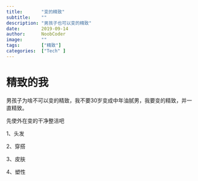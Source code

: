 ```yaml
---
title:       "变的精致"
subtitle:    ""
description: "男孩子也可以变的精致"
date:        2019-09-14
author:      NoobCoder
image:       ""
tags:        ["精致"]
categories:  ["Tech" ]
---
```


# 精致的我

男孩子为啥不可以变的精致，我不要30岁变成中年油腻男，我要变的精致，并一直精致。

先使外在变的干净整洁吧

1、头发

2、穿搭

3、皮肤

4、塑性

